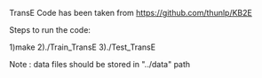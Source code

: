 TransE Code has been taken from https://github.com/thunlp/KB2E


Steps to run the code:

1)make
2)./Train_TransE
3)./Test_TransE


Note : data files should be stored in "../data" path
